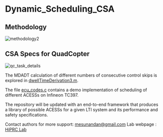 # Dynamic_Scheduling_CSA
## Methodology

![methodology2](https://github.com/SunandanAdhikary/DynamicSchedulingCSA/assets/6061264/83631571-3deb-4ee3-991d-8d2da1a2ad01)

## CSA Specs for QuadCopter

![qc_task_details](https://github.com/SunandanAdhikary/DynamicSchedulingCSA/assets/6061264/1331bd76-fd37-4341-aecf-3001e5253497)

The MDADT calculation of different numbers of consecutive control skips is explored in [dwellTimeDerivation3.m](https://github.com/SunandanAdhikary/DynamicSchedulingCSA/blob/main/dwellTimeDerivation3.m).

The file [ecu_codes.c](https://github.com/SunandanAdhikary/DynamicSchedulingCSA/blob/main/ecu_code.c) contains a demo implementation of scheduling of different ACESSs on Infineon TC397.

The repository will be updated with an end-to-end framework that produces a library of possible ACESSs for a given LTI system and its performance and safety specifications.

Contact authors for more support: [mesunandan@gmail.com](mailto:mesunandan@gmail.com)
Lab webpage : [HiPRC Lab](https://cse.iitkgp.ac.in/resgrp/hiprc/)
